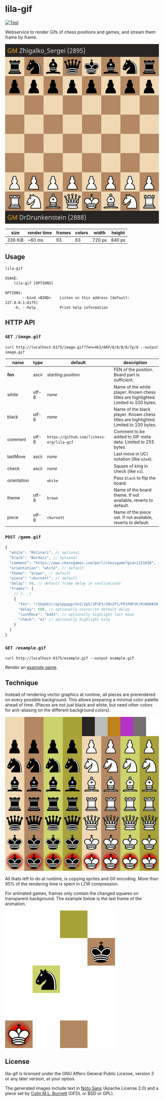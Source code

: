 # lila-gif

[![Test](https://github.com/lichess-org/lila-gif/actions/workflows/test.yml/badge.svg)](https://github.com/lichess-org/lila-gif/actions/workflows/test.yml)

Webservice to render Gifs of chess positions and games, and stream them
frame by frame.

![Example: DrDrunkenstein vs. Zhigalko_Sergei](/example.gif)

| size    | render time | frames | colors | width  | height |
| ------- | ----------- | ------ | ------ | ------ | ------ |
| 336 KiB | ~60 ms      | 93     | 63     | 720 px | 840 px |

## Usage

```
lila-gif

USAGE:
    lila-gif [OPTIONS]

OPTIONS:
        --bind <BIND>    Listen on this address [default: 127.0.0.1:6175]
    -h, --help           Print help information
```

## HTTP API

### `GET /image.gif`

```
curl http://localhost:6175/image.gif?fen=4k3/6KP/8/8/8/8/7p/8 --output image.gif
```

| name        | type  | default                                   | description                                                                         |
| ----------- | ----- | ----------------------------------------- | ----------------------------------------------------------------------------------- |
| **fen**     | ascii | _starting position_                       | FEN of the position. Board part is sufficient.                                      |
| white       | utf-8 | _none_                                    | Name of the white player. Known chess titles are highlighted. Limited to 100 bytes. |
| black       | utf-8 | _none_                                    | Name of the black player. Known chess titles are highlighted. Limited to 100 bytes. |
| comment     | utf-8 | `https://github.com/lichess-org/lila-gif` | Comment to be added to GIF meta data. Limited to 255 bytes.                         |
| lastMove    | ascii | _none_                                    | Last move in UCI notation (like `e2e4`).                                            |
| check       | ascii | _none_                                    | Square of king in check (like `e1`).                                                |
| orientation |       | `white`                                   | Pass `black` to flip the board.                                                     |
| theme       | utf-8 | `brown`                                   | Name of the board theme. If not available, reverts to default.                      |
| piece       | utf-8 | `cburnett`                                | Name of the piece set. If not available, reverts to default.                        |

### `POST /game.gif`

```javascript
{
  "white": "Molinari", // optional
  "black": "Bordais", // optional
  "comment": "https://www.chessgames.com/perl/chessgame?gid=1251038", // optional
  "orientation": "white", // default
  "theme": "brown", // default
  "piece": "cburnett", // default
  "delay": 50, // default frame delay in centiseconds
  "frames": [
    // [...]
    {
      "fen": "r1bqkb1r/pp1ppppp/5n2/2p5/2P1P3/2Nn2P1/PP1PNP1P/R1BQKB1R w KQkq - 1 6",
      "delay": 500, // optionally overwrite default delay
      "lastMove": "b4d3", // optionally highlight last move
      "check": "e1" // optionally highlight king
    }
  ]
}
```

### `GET /example.gif`

```
curl http://localhost:6175/example.gif --output example.gif
```

Render an [example game](https://lichess.org/Q0iQs5Zi).

## Technique

Instead of rendering vector graphics at runtime, all pieces are prerendered
on every possible background. This allows preparing a minimal color palette
ahead of time. (Pieces are not just black and white, but need other colors
for anti-aliasing on the different background colors).

![Sprite](/theme/sprite.gif)

All thats left to do at runtime, is copying sprites and Gif encoding.
More than 95% of the rendering time is spent in LZW compression.

For animated games, frames only contain the changed squares on transparent
background. The example below is the last frame of the animation.

![Example frame](/example-frame.gif)

## License

lila-gif is licensed under the GNU Affero General Public License, version 3 or
any later version, at your option.

The generated images include text in
[Noto Sans](https://fonts.google.com/specimen/Noto+Sans) (Apache License 2.0)
and a piece set by
[Colin M.L. Burnett](https://en.wikipedia.org/wiki/User:Cburnett)
(GFDL or BSD or GPL).
